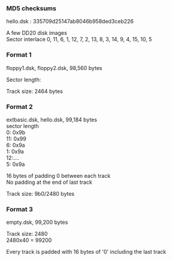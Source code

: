 ### MD5 checksums

hello.dsk : 335709d25147ab8046b958ded3ceb226

A few DD20 disk images  
Sector interlace  0, 11, 6, 1, 12, 7, 2, 13, 8, 3, 14, 9, 4, 15, 10, 5  

### Format 1  
floppy1.dsk, floppy2.dsk, 98,560 bytes  

Sector length:  

Track size: 2464 bytes  

### Format 2  
extbasic.dsk, hello.dsk, 99,184 bytes  
sector length  
0: 0x9b  
11: 0x99  
6: 0x9a  
1: 0x9a  
12:....  
5: 0x9a  

16 bytes of padding 0 between each track  
No padding at the end of last track  

Track size: 9b0/2480 bytes  

### Format 3  
empty.dsk, 99,200 bytes  

Track size: 2480  
2480x40 = 99200  

Every track is padded with 16 bytes of '0' including the last track  



